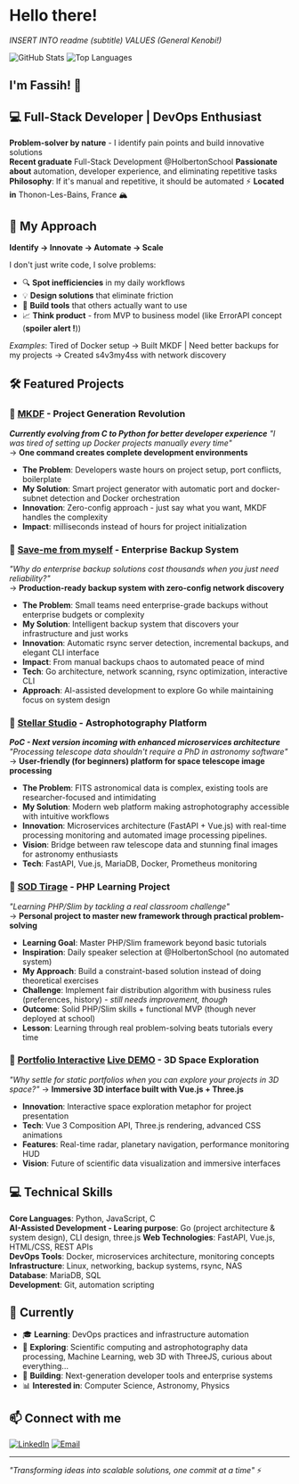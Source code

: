 # Hello there!
*INSERT INTO readme (subtitle) VALUES (General Kenobi!)*

![GitHub Stats](https://github-readme-stats.vercel.app/api?username=Noziop&show_icons=true&theme=dark)
![Top Languages](https://github-readme-stats.vercel.app/api/top-langs/?username=Noziop&layout=compact)

## I'm Fassih! 👋

## 💻 Full-Stack Developer | DevOps Enthusiast

**Problem-solver by nature** - I identify pain points and build innovative solutions  
**Recent graduate** Full-Stack Development @HolbertonSchool 
**Passionate about** automation, developer experience, and eliminating repetitive tasks  
**Philosophy**: If it's manual and repetitive, it should be automated ⚡
**Located in** Thonon-Les-Bains, France 🏔️

## 🎯 My Approach

**Identify → Innovate → Automate → Scale**

I don't just write code, I solve problems:
- 🔍 **Spot inefficiencies** in my daily workflows  
- 💡 **Design solutions** that eliminate friction
- 🔧 **Build tools** that others actually want to use
- 📈 **Think product** - from MVP to business model (like ErrorAPI concept (**spoiler alert !**))

*Examples*: Tired of Docker setup → Built MKDF | Need better backups for my projects → Created s4v3my4ss with network discovery

## 🛠️ Featured Projects

### 🔧 [MKDF](https://github.com/Noziop/mkdf) - Project Generation Revolution
***Currently evolving from C to Python for better developer experience***
*"I was tired of setting up Docker projects manually every time"*  
→ **One command creates complete development environments**
- **The Problem**: Developers waste hours on project setup, port conflicts, boilerplate
- **My Solution**: Smart project generator with automatic port and docker-subnet detection and Docker orchestration  
- **Innovation**: Zero-config approach - just say what you want, MKDF handles the complexity
- **Impact**: milliseconds instead of hours for project initialization

### 💾 [Save-me from myself](https://github.com/Noziop/save-me_from_myself) - Enterprise Backup System
*"Why do enterprise backup solutions cost thousands when you just need reliability?"*  
→ **Production-ready backup system with zero-config network discovery**
- **The Problem**: Small teams need enterprise-grade backups without enterprise budgets or complexity
- **My Solution**: Intelligent backup system that discovers your infrastructure and just works
- **Innovation**: Automatic rsync server detection, incremental backups, and elegant CLI interface  
- **Impact**: From manual backups chaos to automated peace of mind
- **Tech**: Go architecture, network scanning, rsync optimization, interactive CLI
- **Approach**: AI-assisted development to explore Go while maintaining focus on system design

### 🌟 [Stellar Studio](https://github.com/Noziop/stellar-studio) - Astrophotography Platform
***PoC - Next version incoming with enhanced microservices architecture***
*"Processing telescope data shouldn't require a PhD in astronomy software"*  
→ **User-friendly (for beginners) platform for space telescope image processing**
- **The Problem**: FITS astronomical data is complex, existing tools are researcher-focused and intimidating
- **My Solution**: Modern web platform making astrophotography accessible with intuitive workflows
- **Innovation**: Microservices architecture (FastAPI + Vue.js) with real-time processing monitoring and automated image processing pipelines.
- **Vision**: Bridge between raw telescope data and stunning final images for astronomy enthusiasts
- **Tech**: FastAPI, Vue.js, MariaDB, Docker, Prometheus monitoring

### 🎲 [SOD Tirage](https://github.com/Noziop/SOD_Speaker-Of-the-Day_Drawing_system) - PHP Learning Project
*"Learning PHP/Slim by tackling a real classroom challenge"*  
→ **Personal project to master new framework through practical problem-solving**
- **Learning Goal**: Master PHP/Slim framework beyond basic tutorials
- **Inspiration**: Daily speaker selection at @HolbertonSchool (no automated system)
- **My Approach**: Build a constraint-based solution instead of doing theoretical exercises
- **Challenge**: Implement fair distribution algorithm with business rules (preferences, history) - *still needs improvement, though*
- **Outcome**: Solid PHP/Slim skills + functional MVP (though never deployed at school)
- **Lesson**: Learning through real problem-solving beats tutorials every time

### 🚀 [Portfolio Interactive](https://github.com/Noziop/3D-portfolio-a-journey-through-space) [Live DEMO](https://www.fassih.fr) - 3D Space Exploration
*"Why settle for static portfolios when you can explore your projects in 3D space?"*
→ **Immersive 3D interface built with Vue.js + Three.js**
- **Innovation**: Interactive space exploration metaphor for project presentation
- **Tech**: Vue 3 Composition API, Three.js rendering, advanced CSS animations
- **Features**: Real-time radar, planetary navigation, performance monitoring HUD
- **Vision**: Future of scientific data visualization and immersive interfaces

## 💻 Technical Skills

**Core Languages**: Python, JavaScript, C  
**AI-Assisted Development - Learing purpose**: Go (project architecture & system design), CLI design, three.js
**Web Technologies**: FastAPI, Vue.js, HTML/CSS, REST APIs  
**DevOps Tools**: Docker, microservices architecture, monitoring concepts  
**Infrastructure**: Linux, networking, backup systems, rsync, NAS  
**Database**: MariaDB, SQL  
**Development**: Git, automation scripting

## 🎯 Currently

- 🎓 **Learning**:  DevOps practices and infrastructure automation
- 🔬 **Exploring**: Scientific computing and astrophotography data processing, Machine Learning, web 3D with ThreeJS, curious about everything...
- 🚀 **Building**: Next-generation developer tools and enterprise systems
- 📊 **Interested in**: Computer Science, Astronomy, Physics

## 📫 Connect with me

[![LinkedIn](https://img.shields.io/badge/-LinkedIn-blue?style=flat&logo=Linkedin&logoColor=white)](https://www.linkedin.com/in/fassih-belmokhtar/)
[![Email](https://img.shields.io/badge/-Email-red?style=flat&logo=Gmail&logoColor=white)](mailto:contact@fassih.ch)

---

*"Transforming ideas into scalable solutions, one commit at a time"* ⚡
